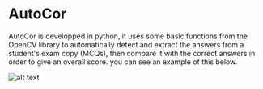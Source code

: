 # AutoCor
AutoCor is developped in python, it uses some basic functions from the OpenCV library to automatically detect and extract the answers from a student's exam copy (MCQs), then compare it with the correct answers in order to give an overall score. you can see an example of this below.

![alt text](https://i.ibb.co/SVXnd45/touzani-ismail.png)
